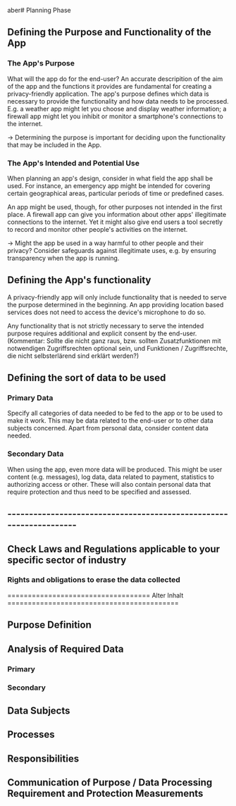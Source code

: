 aber# Planning Phase

## Defining the Purpose and Functionality of the App

### The App's Purpose

What will the app do for the end-user? An accurate descripition of the aim of the app and the functions it provides are fundamental for creating a privacy-friendly application. The app's purpose defines which data is necessary to provide the functionality and how data needs to be processed. E.g. a weather app might let you choose and display weather information; a firewall app might let you inhibit or monitor a smartphone's connections to the internet.

-&gt; Determining the purpose is important for deciding upon the functionality that may be included in the App.

### The App's Intended and Potential Use

When planning an app's design, consider in what field the app shall be used. For instance, an emergency app might be intended for covering certain geographical areas, particular periods of time or predefined cases.

An app might be used, though, for other purposes not intended in the first place. A firewall app can give you information about other apps' illegitimate connections to the internet. Yet it might also give end users a tool secretly to record and monitor other people's activities on the internet.

-&gt; Might the app be used in a way harmful to other people and their privacy? Consider safeguards against illegitimate uses, e.g. by ensuring transparency when the app is running.

## Defining the App's functionality

A privacy-friendly app will only include functionality that is needed to serve the purpose determined in the beginning. An app providing location based services does not need to access the device's microphone to do so.

Any functionality that is not strictly necessary to serve the intended purpose requires additional and explicit consent by the end-user. (Kommentar: Sollte die nicht ganz raus, bzw. sollten Zusatzfunktionen mit notwendigen Zugriffsrechten optional sein, und Funktionen / Zugriffsrechte, die nicht selbsterlärend sind erklärt werden?)


## Defining the sort of data to be used

### Primary Data

Specify all categories of data needed to be fed to the app or to be used to make it work. This may be data related to the end-user or to other data subjects concerned. Apart from personal data, consider content data needed.

### Secondary Data

When using the app, even more data will be produced. This might be user content (e.g. messages), log data, data related to payment, statistics to authorizing access or other. These will also contain personal data that require protection and thus need to be specified and assessed.


## -------------------------------------------------------------------

## Check Laws and Regulations applicable to your specific sector of industry

### Rights and obligations to erase the data collected

=================================== Alter Inhalt ==========================================

## Purpose Definition

## Analysis of Required Data

### Primary

### Secondary

## Data Subjects

## Processes

## Responsibilities

## Communication of Purpose / Data Processing Requirement and Protection Measurements



